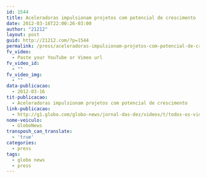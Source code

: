 ```yaml
---
id: 1544
title: Aceleradoras impulsionam projetos com potencial de crescimento
date: 2012-03-16T22:00:26-03:00
author: "21212"
layout: post
guid: http://21212.com/?p=1544
permalink: /press/aceleradoras-impulsionam-projetos-com-potencial-de-crescimento/
fv_video:
  - Paste your YouTube or Vimeo url
fv_video_id:
  - ""
fv_video_img:
  - ""
data-publicacao:
  - 2012-03-16
tit-publicacao:
  - Aceleradoras impulsionam projetos com potencial de crescimento
link-publicacao:
  - http://g1.globo.com/globo-news/jornal-das-dez/videos/t/todos-os-videos/v/aceleradoras-impulsionam-projetos-com-potencial-de-crescimento/1861085/
nome-veiculo:
  - GloboNews
transposh_can_translate:
  - 'true'
categories:
  - press
tags:
  - globo news
  - press
---
```

